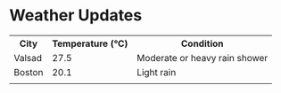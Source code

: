 # Weather Updates

<!-- WEATHER-UPDATE-START -->
<table><tr><th>City</th><th>Temperature (°C)</th><th>Condition</th></tr><tr><td>Valsad</td><td>27.5</td><td>Moderate or heavy rain shower</td></tr><tr><td>Boston</td><td>20.1</td><td>Light rain</td></tr><tr><td></td><td></td><td></td></tr></table>
<!-- WEATHER-UPDATE-END -->
